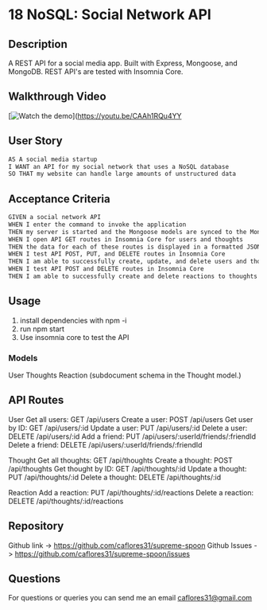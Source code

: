 # 18 NoSQL: Social Network API

## Description
A REST API for a social media app. Built with Express, Mongoose, and MongoDB. REST API's are tested with Insomnia Core. 

## Walkthrough Video 

[![Watch the demo](https://img.youtube.com/vi/CAAh1RQu4YY/maxresdefault.jpg)](https://youtu.be/CAAh1RQu4YY

## User Story

```md
AS A social media startup
I WANT an API for my social network that uses a NoSQL database
SO THAT my website can handle large amounts of unstructured data
```
## Acceptance Criteria

```md
GIVEN a social network API
WHEN I enter the command to invoke the application
THEN my server is started and the Mongoose models are synced to the MongoDB database
WHEN I open API GET routes in Insomnia Core for users and thoughts
THEN the data for each of these routes is displayed in a formatted JSON
WHEN I test API POST, PUT, and DELETE routes in Insomnia Core
THEN I am able to successfully create, update, and delete users and thoughts in my database
WHEN I test API POST and DELETE routes in Insomnia Core
THEN I am able to successfully create and delete reactions to thoughts and add and remove friends to a user’s friend list
```

## Usage

1. install dependencies with npm -i
2. run npm start
3. Use insomnia core to test the API


### Models
 User
 Thoughts
 Reaction  (subdocument schema in the Thought model.)

## API Routes
User
Get all users: GET /api/users
Create a user: POST /api/users
Get user by ID: GET /api/users/:id
Update a user: PUT /api/users/:id
Delete a user: DELETE /api/users/:id
Add a friend: PUT /api/users/:userId/friends/:friendId
Delete a friend: DELETE /api/users/:userId/friends/:friendId

Thought
Get all thoughts: GET /api/thoughts
Create a thought: POST /api/thoughts
Get thought by ID: GET /api/thoughts/:id
Update a thought: PUT /api/thoughts/:id
Delete a thought: DELETE /api/thoughts/:id

Reaction
Add a reaction: PUT /api/thoughts/:id/reactions
Delete a reaction: DELETE /api/thoughts/:id/reactions

## Repository

Github link -> https://github.com/caflores31/supreme-spoon
Github Issues -> https://github.com/caflores31/supreme-spoon/issues

## Questions

For questions or queries you can send me an email caflores31@gmail.com